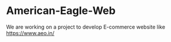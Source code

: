 # American-Eagle-Web

We are working on a project to develop E-commerce website like https://www.aeo.in/
